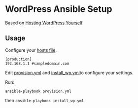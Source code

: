 # WordPress Ansible Setup

Based on [Hosting WordPress Yourself](https://github.com/A5hleyRich/wordpress-ansible/)

## Usage

Configure your [hosts file](https://github.com/beakman/wp-ansible/blob/master/hosts).

```
[production]
192.168.1.1 #sampledomain.com
```

Edit [provision.yml](https://github.com/beakman/wp-ansible/blob/master/provision.yml) and [install_wp.yml](https://github.com/beakman/wp-ansible/blob/master/install_wp.yml)to configure your settings.

Run:

`ansible-playbook provision.yml`

then `ansible-playbook install_wp.yml`
